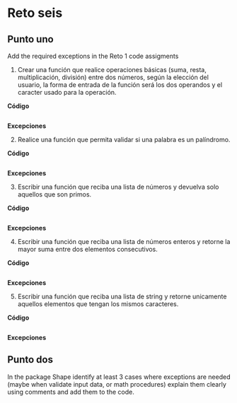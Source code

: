 # Reto seis
## Punto uno
Add the required exceptions in the Reto 1 code assigments

1. Crear una función que realice operaciones básicas (suma, resta, multiplicación, división) entre dos números, según la elección del usuario, la forma de entrada de la función será los dos operandos y el caracter usado para la operación.

**Código**
```
````
**Excepciones**

2. Realice una función que permita validar si una palabra es un palíndromo.

**Código**
```
````
**Excepciones**

3. Escribir una función que reciba una lista de números y devuelva solo aquellos que son primos.

**Código**
```
````
**Excepciones**

4. Escribir una función que reciba una lista de números enteros y retorne la mayor suma entre dos elementos consecutivos.

**Código**
```
````
**Excepciones**

5. Escribir una función que reciba una lista de string y retorne unicamente aquellos elementos que tengan los mismos caracteres.

**Código**
```
````
**Excepciones**

## Punto dos
In the package Shape identify at least 3 cases where exceptions are needed (maybe when validate input data, or math procedures) explain them clearly using comments and add them to the code.
